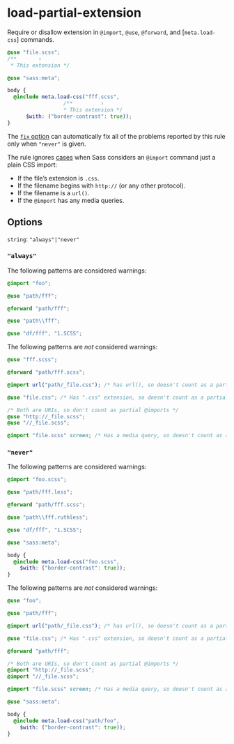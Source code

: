 # load-partial-extension

Require or disallow extension in `@import`, `@use`, `@forward`, and [`meta.load-css`] commands.

```scss
@use "file.scss";
/**       ↑
 * This extension */
```

```scss
@use "sass:meta";

body {
  @include meta.load-css("fff.scss",
                  /**         ↑
                  * This extension */
      $with: ("border-contrast": true));
}
```

The [`fix` option](https://stylelint.io/user-guide/usage/options#fix) can automatically fix all of the problems reported by this rule only when `"never"` is given.

The rule ignores [cases](https://sass-lang.com/documentation/at-rules/import) when Sass considers an `@import` command just a plain CSS import:

- If the file’s extension is `.css`.
- If the filename begins with `http://` (or any other protocol).
- If the filename is a `url()`.
- If the `@import` has any media queries.

## Options

`string`: `"always"|"never"`

### `"always"`

The following patterns are considered warnings:

```scss
@import "foo";
```

```scss
@use "path/fff";
```

```scss
@forward "path/fff";
```

```scss
@use "path\\fff";
```

```scss
@use "df/fff", "1.SCSS";
```

The following patterns are _not_ considered warnings:

```scss
@use "fff.scss";
```

```scss
@forward "path/fff.scss";
```

```scss
@import url("path/_file.css"); /* has url(), so doesn't count as a partial @import */
```

```scss
@use "file.css"; /* Has ".css" extension, so doesn't count as a partial @import */
```

```scss
/* Both are URIs, so don't count as partial @imports */
@use "http://_file.scss";
@use "//_file.scss";
```

```scss
@import "file.scss" screen; /* Has a media query, so doesn't count as a partial @import */
```

### `"never"`

The following patterns are considered warnings:

```scss
@import "foo.scss";
```

```scss
@use "path/fff.less";
```

```scss
@forward "path/fff.scss";
```

```scss
@use "path\\fff.ruthless";
```

```scss
@use "df/fff", "1.SCSS";
```

```scss
@use "sass:meta";

body {
  @include meta.load-css("foo.scss", 
    $with: ("border-contrast": true));
}
```

The following patterns are _not_ considered warnings:

```scss
@use "foo";
```

```scss
@use "path/fff";
```

```scss
@import url("path/_file.css"); /* has url(), so doesn't count as a partial @import */
```

```scss
@use "file.css"; /* Has ".css" extension, so doesn't count as a partial @import */
```

```scss
@forward "path/fff";
```

```scss
/* Both are URIs, so don't count as partial @imports */
@import "http://_file.scss";
@import "//_file.scss";
```

```scss
@import "file.scss" screen; /* Has a media query, so doesn't count as a partial @import */
```

```scss
@use "sass:meta";

body {
  @include meta.load-css("path/foo", 
    $with: ("border-contrast": true));
}
```

